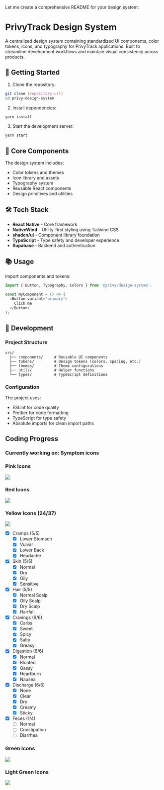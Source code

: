 Let me create a comprehensive README for your design system:

# PrivyTrack Design System

A centralized design system containing standardized UI components, color tokens, icons, and typography for PrivyTrack applications. Built to streamline development workflows and maintain visual consistency across products.

## 🚀 Getting Started

1. Clone the repository:
```bash
git clone [repository-url]
cd privy-design-system
```

2. Install dependencies:
```bash
yarn install
```

3. Start the development server:
```bash
yarn start
```

## 🧱 Core Components

The design system includes:
- Color tokens and themes
- Icon library and assets
- Typography system
- Reusable React components
- Design primitives and utilities

## 🛠️ Tech Stack

- **React Native** - Core framework
- **NativeWind** - Utility-first styling using Tailwind CSS
- **shadcn/ui** - Component library foundation
- **TypeScript** - Type safety and developer experience
- **Supabase** - Backend and authentication

## 📚 Usage

Import components and tokens:
```typescript
import { Button, Typography, Colors } from '@privy/design-system';

const MyComponent = () => (
  <Button variant="primary">
    Click me
  </Button>
);
```

## 🔧 Development

### Project Structure
```
src/
  ├── components/     # Reusable UI components
  ├── tokens/         # Design tokens (colors, spacing, etc.)
  ├── themes/         # Theme configurations
  ├── utils/          # Helper functions
  └── types/          # TypeScript definitions
```

### Configuration

The project uses:
- ESLint for code quality
- Prettier for code formatting
- TypeScript for type safety
- Absolute imports for clean import paths


## Coding Progress

### Currently working on: Symptom icons

### Pink Icons
![](https://geps.dev/progress/100?dangerColor=EDC9BD&warningColor=EDC9BD&successColor=EDC9BD)

### Red Icons
![](https://geps.dev/progress/100?dangerColor=F18769&warningColor=F18769&successColor=F18769)

### Yellow Icons (24/37)
![](https://geps.dev/progress/78?dangerColor=F4BB79&warningColor=F4BB79&successColor=F4BB79)

- [x] Cramps (5/5)
    - [x] Lower Stomach
    - [x] Vulvar
    - [x] Lower Back
    - [x] Headache
- [x] Skin (5/5)
    - [x] Normal
    - [x] Dry
    - [x] Oily
    - [x] Sensitive
- [x] Hair (5/5)
    - [x] Normal Scalp
    - [x] Oily Scalp
    - [x] Dry Scalp
    - [x] Hairfall
- [x] Cravings (6/6)
    - [x] Carbs
    - [x] Sweet
    - [x] Spicy
    - [x] Salty
    - [x] Greasy
- [x] Digestion (6/6)
    - [x] Normal
    - [x] Bloated
    - [x] Gassy
    - [x] Heartburn
    - [x] Nausea
- [x] Discharge (6/6)
    - [x] None
    - [x] Clear
    - [x] Dry
    - [x] Creamy
    - [x] Sticky
- [x] Feces (1/4)
    - [ ] Normal
    - [ ] Constipation
    - [ ] Diarrhea

### Green Icons
![](https://geps.dev/progress/0?dangerColor=649182&warningColor=649182&successColor=649182)

### Light Green Icons
![](https://geps.dev/progress/0?dangerColor=A7C5B7&warningColor=A7C5B7&successColor=A7C5B7)
